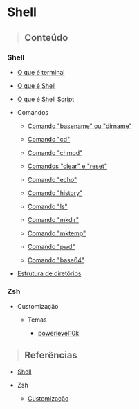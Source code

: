 # Shell

> ## **Conteúdo**

### Shell

* [O que é terminal](./o-que-e-terminal.md)

* [O que é Shell](./o-que-e-shell.md)

* [O que é Shell Script](./o-que-e-shell-script.md)

* Comandos

  * [Comando "basename" ou "dirname"](./commands/basename-e-dirname.md)

  * [Comando "cd"](./commands/cd.md)

  * [Comando "chmod"](./commands/chmod.md)

  * [Comandos "clear" e "reset"](./commands/clear-e-reset.md)

  * [Comando "echo"](./commands/echo.md)

  * [Comando "history"](./commands/history.md)

  * [Comando "ls"](./commands/ls.md)

  * [Comando "mkdir"](./commands/mkdir.md)

  * [Comando "mktemp"](./commands/mktemp.md)

  * [Comando "pwd"](./commands/pwd.md)

  * [Comando "base64"](./commands/base64.md)

* [Estrutura de diretórios](./estrutura-de-diretorios.md)

### Zsh

* Customização

  * Temas

    * [powerlevel10k](./zsh/customization/themes/powerlevel10k.sh)

> ## **Referências**

* [Shell](./references.md)

* Zsh

  * [Customização](./zsh/customization/references.md)